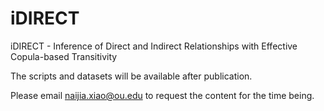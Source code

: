 # iDIRECT
iDIRECT - Inference of Direct and Indirect Relationships with Effective Copula-based Transitivity

The scripts and datasets will be available after publication. 

Please email naijia.xiao@ou.edu to request the content for the time being. 
